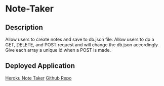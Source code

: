# Note-Taker

## Description
Allow users to create notes and save to db.json file.
Allow users to do a GET, DELETE, and POST request and will change the db.json accordingly.
Give each array a unique id when a POST is made.

## Deployed Application
[Heroku Note Taker](https://infinite-sands-31597.herokuapp.com/notes)
[Github Repo](https://github.com/SithHun/note-taker)



